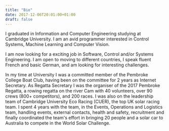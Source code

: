 ```yaml
---
title: "Bio"
date: 2017-12-06T20:01:00+01:00
draft: false
---
```

I graduated in Information and Computer Engineering studying at Cambridge University. I am an avid programmer interested in Control Systems, Machine Learning and Computer Vision.

I am now looking for a exciting job in Software, Control and/or Systems Engineering. I am open to moving to different countries, I speak fluent French and basic German, and am looking for interesting challenges.

In my time at University I was a committed member of the Pembroke College Boat Club, having been on the committee for 2 years as Internet Secretary. As Regatta Secretary I was the organiser of the 2017 Pembroke Regatta, a rowing regatta on the river Cam with 40 volunteers, over 90 crews (800+ competitors), and 200 races.
I was also on the leadership team of Cambridge University Eco Racing (CUER), the top UK solar racing team. I spent 4 years with the team, in the Events, Operations and Logistics team, handling events, external contacts, health and safety, recruitment and finally coordinated the team's effort in bringing 20 people and a solar car to Australia to compete in the World Solar Challenge.

